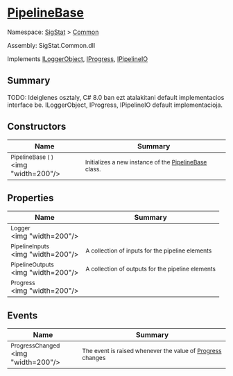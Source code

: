 # [PipelineBase](./PipelineBase.md)

Namespace: [SigStat]() > [Common](./README.md)

Assembly: SigStat.Common.dll

Implements [ILoggerObject](./ILoggerObject.md), [IProgress](./Helpers/IProgress.md), [IPipelineIO](./Pipeline/IPipelineIO.md)

## Summary
TODO: Ideiglenes osztaly, C# 8.0 ban ezt atalakitani default implementacios interface be.  ILoggerObject, IProgress, IPipelineIO default implementacioja.

## Constructors

| Name | Summary | 
| --- | --- | 
| <sub>PipelineBase (  )</sub><div style="pointer-events: none; cursor: default;"><img "width=200"/></div>| <sub>Initializes a new instance of the [PipelineBase](https://github.com/hargitomi97/sigstat/blob/master/docs/md/SigStat/Common/PipelineBase.md) class.</sub>| <br>


## Properties

| Name | Summary | 
| --- | --- | 
| <sub>Logger</sub><div style="pointer-events: none; cursor: default;"><img "width=200"/></div>| <sub></sub>| <br>
| <sub>PipelineInputs</sub><div style="pointer-events: none; cursor: default;"><img "width=200"/></div>| <sub>A collection of inputs for the pipeline elements</sub>| <br>
| <sub>PipelineOutputs</sub><div style="pointer-events: none; cursor: default;"><img "width=200"/></div>| <sub>A collection of outputs for the pipeline elements</sub>| <br>
| <sub>Progress</sub><div style="pointer-events: none; cursor: default;"><img "width=200"/></div>| <sub></sub>| <br>


## Events

| Name | Summary | 
| --- | --- | 
| <sub>ProgressChanged</sub><div style="pointer-events: none; cursor: default;"><img "width=200"/></div>| <sub>The event is raised whenever the value of [Progress](https://github.com/hargitomi97/sigstat/blob/master/docs/md/SigStat/Common/PipelineBase.md) changes</sub>| <br>


